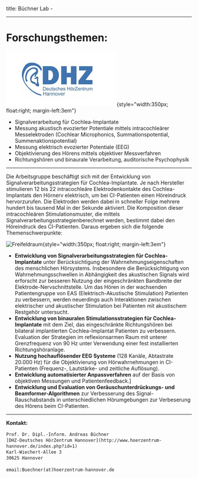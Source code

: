 title: Büchner Lab - 
***

# Forschungsthemen: #

![DHZ](buechner/DHZ.png){style="width:350px; float:right; margin-left:3em"}

- Signalverarbeitung für Cochlea-Implantate
- Messung akustisch evozierter Potentiale mittels intracochleärer Messelektroden (Cochlear Microphonics, Summationspotential, Summenaktionspotential)
- Messung elektrisch evozierter Potentiale (EEG)
- Objektivierung des Hörens mittels objektiver Messverfahren
- Richtungshören und binaurale Verarbeitung, auditorische Psychophysik

----------
 
Die Arbeitsgruppe beschäftigt sich mit der Entwicklung von Signalverarbeitungsstrategien für Cochlea-Implantate. Je nach Hersteller stimulieren 12 bis 22 intracochleäre Elektrodenkontakte des Cochlea-Implantats den Hörnerv elektrisch, um bei CI-Patienten einen Höreindruck hervorzurufen. Die Elektroden werden dabei in schneller Folge mehrere hundert bis tausend Mal in der Sekunde aktiviert. Die Komposition dieser intracochleären Stimulationsmuster, die mittels Signalverarbeitungsstrategienberechnet werden, bestimmt dabei den Höreindruck des CI-Patienten. Daraus ergeben sich die folgende Themenschwerpunkte:

![Freifeldraum](buechner/Freifeld.png){style="width:350px; float:right; margin-left:3em"}

- **Entwicklung von Signalverarbeitungsstrategien für Cochlea-Implantate** unter Berücksichtigung der Wahrnehmungseigenschaften des menschlichen Hörsystems. Insbesondere die Berücksichtigung von Wahrnehmungsschwellen in Abhängigkeit des akustischen Signals wird erforscht zur besseren Nutzung der eingeschränkten Bandbreite der Elektrode-Nervschnittstelle. Um das Hören in der wachsenden Patientengruppe von EAS (Elektrisch-Akustische Stimulation) Patienten zu verbessern, werden neuerdings auch Interaktionen zwischen elektrischer und akustischer Stimulation bei Patienten mit akustischem Restgehör untersucht.
- **Entwicklung von binauralen Stimulationsstrategien für Cochlea-Implantate** mit dem Ziel, das eingeschränkte Richtungshören bei bilateral implantierten Cochlea-Implantat Patienten zu verbessern. Evaluation der Strategien im reflexionsarmen Raum mit unterer Grenzfrequenz von 90 Hz unter Verwendung einer fest installierten Richtungshöranlage.
-  **Nutzung hochauflösender EEG Systeme** (128 Kanäle, Abtastrate 20.000 Hz) für die Objektivierung von Hörwahrnehmungen in CI-Patienten (Frequenz-, Lautstärke- und zeitliche Auflösung).
- **Entwicklung automatisierter Anpassverfahren** auf der Basis von objektiven Messungen und Patientenfeedback.]
- **Entwicklung und Evaluation von Geräuschunterdrückungs- und Beamformer-Algorithmen** zur Verbesserung des Signal-Rauschabstands in unterschiedlichen Hörumgebungen zur Verbeserung des Hörens beim  CI-Patienten.

- - - 

**Kontakt:**

    Prof. Dr. Dipl.-Inform. Andreas Büchner
	[DHZ-Deutsches HörZentrum Hannover](http://www.hoerzentrum-hannover.de/index.php?id=1)
	Karl-Wiechert-Allee 3 
	30625 Hannover
       
    email:Buechner(at)hoerzentrum-hannover.de
